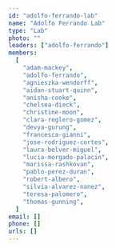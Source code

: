 ```yaml
---
id: "adolfo-ferrando-lab"
name: "Adolfo Ferrando Lab"
type: "Lab"
photo: ""
leaders: ["adolfo-ferrando"]
members:
  [
    "adam-mackey",
    "adolfo-ferrando",
    "agnieszka-wendorff",
    "aidan-stuart-quinn",
    "anisha-cooke",
    "chelsea-dieck",
    "christine-moon",
    "clara-reglero-gomez",
    "devya-gurung",
    "francesca-gianni",
    "jose-rodriguez-cortes",
    "laura-belver-miguel",
    "lucia-morgado-palacin",
    "marissa-rashkovan",
    "pablo-perez-duran",
    "robert-albero",
    "silvia-alvarez-nanez",
    "teresa-palomero",
    "thomas-gunning",
  ]
email: []
phone: []
urls: []
---
```

